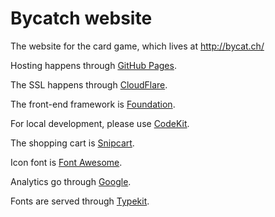 # Bycatch website

The website for the card game, which lives at http://bycat.ch/

Hosting happens through [GitHub Pages](https://pages.github.com/).

The SSL happens through [CloudFlare](https://www.cloudflare.com/).

The front-end framework is [Foundation](http://foundation.zurb.com/).

For local development, please use [CodeKit](https://incident57.com/codekit/).

The shopping cart is [Snipcart](https://snipcart.com/).

Icon font is [Font Awesome](http://fortawesome.github.io/).

Analytics go through [Google](http://www.google.com/analytics/).

Fonts are served through [Typekit](https://typekit.com/).
